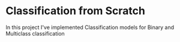 # Classification from Scratch

In this project I've implemented Classification models for Binary and Multiclass classification
